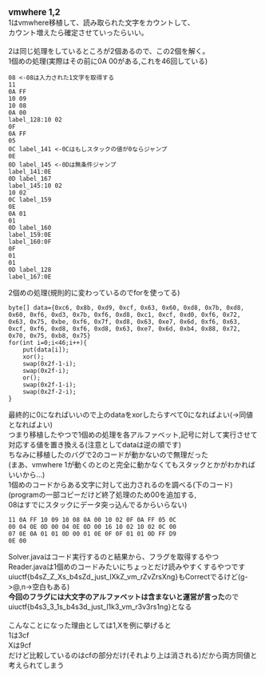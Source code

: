 <strong><big>vmwhere 1,2</big></strong><br>
1はvmwhere移植して、読み取られた文字をカウントして、<br>
カウント増えたら確定させていったらいい。<br><br>
2は同じ処理をしているところが2個あるので、この2個を解く。<br>
1個めの処理(実際はその前に0A 00がある,これを46回している)
```
08 <-08は入力された1文字を取得する
11
0A FF
10 09
10 08
0A 00
label_128:10 02
0F
0A FF
05
0C label_141 <-0Cはもしスタックの値が0ならジャンプ
0E
0D label_145 <-0Dは無条件ジャンプ
label_141:0E
0D label_167
label_145:10 02
10 02
0C label_159
0E
0A 01
01
0D label_160
label_159:0E
label_160:0F
0F
01
01
0D label_128
label_167:0E
```
2個めの処理(規則的に変わっているのでforを使ってる)
```
byte[] data={0xc6, 0x8b, 0xd9, 0xcf, 0x63, 0x60, 0xd8, 0x7b, 0xd8, 0x60, 0xf6, 0xd3, 0x7b, 0xf6, 0xd8, 0xc1, 0xcf, 0xd0, 0xf6, 0x72, 0x63, 0x75, 0xbe, 0xf6, 0x7f, 0xd8, 0x63, 0xe7, 0x6d, 0xf6, 0x63, 0xcf, 0xf6, 0xd8, 0xf6, 0xd8, 0x63, 0xe7, 0x6d, 0xb4, 0x88, 0x72, 0x70, 0x75, 0xb8, 0x75}
for(int i=0;i<46;i++){
    put(data[i]);
    xor();
    swap(0x2f-1-i);
    swap(0x2f-i);
    or();
    swap(0x2f-1-i);
    swap(0x2f-2-i);
}
```
最終的に0になればいいので上のdataをxorしたらすべて0になればよい(->同値となればよい)<br>
つまり移植したやつで1個めの処理を各アルファベット,記号に対して実行させて<br>
対応する値を置き換える(注意としてdataは逆の順です)<br>
ちなみに移植したのバグで2のコードが動かないので無理だった<br>
(まあ、vmwhere 1が動くのとのと完全に動かなくてもスタックとかがわかればいいから...)<br>
1個めのコードからある文字に対して出力されるのを調べる(下のコード)<br>
(programの一部コピーだけど終了処理のため00を追加する,<br>
08はすでにスタックにデータ突っ込んでるからいらない)
```
11 0A FF 10 09 10 08 0A 00 10 02 0F 0A FF 05 0C
00 04 0E 0D 00 04 0E 0D 00 16 10 02 10 02 0C 00
07 0E 0A 01 01 0D 00 01 0E 0F 0F 01 01 0D FF D9
0E 00
```
Solver.javaはコード実行するのと結果から、フラグを取得するやつ<br>
Reader.javaは1個めのコードみたいにちょっとだけ読みやすくするやつです<br>
uiuctf{b4sZ_Z_Xs_b4sZd_just_lXkZ_vm_rZvZrsXng}もCorrectでるけど(g->@,n->空白もある)<br>
<strong>今回のフラグには大文字のアルファベットは含まないと運営が言った</strong>ので<br>
uiuctf{b4s3_3_1s_b4s3d_just_l1k3_vm_r3v3rs1ng}となる<br><br>
こんなことになった理由としては1,Xを例に挙げると<br>
1は3cf<br>
Xは9cf<br>
だけど比較しているのはcfの部分だけ(それより上は消される)だから両方同値と考えられてしまう